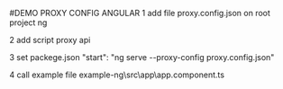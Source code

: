 #DEMO PROXY CONFIG ANGULAR
1 add file proxy.config.json on root project ng

2 add script proxy api

3 set packege.json "start": "ng serve --proxy-config proxy.config.json"

4 call example file example-ng\src\app\app.component.ts

